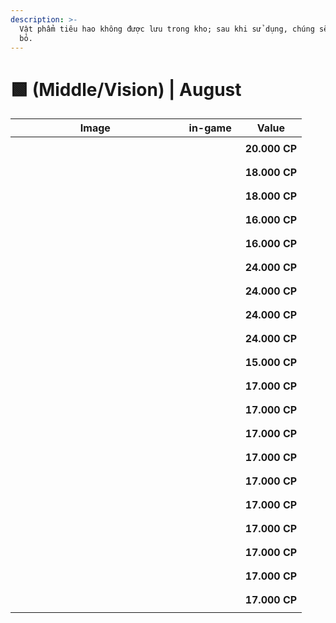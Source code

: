 ```yaml
---
description: >-
  Vật phẩm tiêu hao không được lưu trong kho; sau khi sử dụng, chúng sẽ bị loại
  bỏ.
---
```


# 🟩 (Middle/Vision) | August

<table><thead><tr><th width="255.6666259765625">Image</th><th>in-game</th><th>Value</th></tr></thead><tbody><tr><td><div><figure><img src="https://2519823574-files.gitbook.io/~/files/v0/b/gitbook-x-prod.appspot.com/o/spaces%2FcRMWNBzOKVfDmKU3tkwa%2Fuploads%2F555h1PT1LduApIFjooof%2Fimage.png?alt=media&#x26;token=1e796a53-c91b-43b8-a1a9-a56385ae54d8" alt=""><figcaption></figcaption></figure></div></td><td><div><figure><img src="https://2519823574-files.gitbook.io/~/files/v0/b/gitbook-x-prod.appspot.com/o/spaces%2FcRMWNBzOKVfDmKU3tkwa%2Fuploads%2FPMlAMIdSxAyfFpg3H7Ej%2F57.gif?alt=media&#x26;token=75ce2ab3-ee70-4171-b478-89375c0cd278" alt=""><figcaption></figcaption></figure></div></td><td><strong>20.000 CP</strong></td></tr><tr><td><div><figure><img src="https://2519823574-files.gitbook.io/~/files/v0/b/gitbook-x-prod.appspot.com/o/spaces%2FcRMWNBzOKVfDmKU3tkwa%2Fuploads%2FpvKYoQhdXUbCuYYZlKMB%2Fimage.png?alt=media&#x26;token=fd5363d5-3205-43be-b2b3-a37a0ec3572c" alt=""><figcaption></figcaption></figure></div></td><td><div><figure><img src="https://2519823574-files.gitbook.io/~/files/v0/b/gitbook-x-prod.appspot.com/o/spaces%2FcRMWNBzOKVfDmKU3tkwa%2Fuploads%2Femdr56FSSvai3TCterA6%2F58.gif?alt=media&#x26;token=b7db1eab-7eca-46fa-8bae-73be340ff57d" alt=""><figcaption></figcaption></figure></div></td><td><strong>18.000 CP</strong></td></tr><tr><td><div><figure><img src="https://2519823574-files.gitbook.io/~/files/v0/b/gitbook-x-prod.appspot.com/o/spaces%2FcRMWNBzOKVfDmKU3tkwa%2Fuploads%2FDPgjXdSghjKgkPQ1YMaI%2Fimage.png?alt=media&#x26;token=834952fc-4a2f-4d00-96b7-dc8a78107119" alt=""><figcaption></figcaption></figure></div></td><td><div><figure><img src="https://2519823574-files.gitbook.io/~/files/v0/b/gitbook-x-prod.appspot.com/o/spaces%2FcRMWNBzOKVfDmKU3tkwa%2Fuploads%2F8xWygSBEqTmQJIDgMzb2%2F59.gif?alt=media&#x26;token=c83cc2fd-1c17-40a0-bb0e-43945215fd73" alt=""><figcaption></figcaption></figure></div></td><td><strong>18.000 CP</strong></td></tr><tr><td><div><figure><img src="https://2519823574-files.gitbook.io/~/files/v0/b/gitbook-x-prod.appspot.com/o/spaces%2FcRMWNBzOKVfDmKU3tkwa%2Fuploads%2Fhhe4PGES1WypFZ2rLnOK%2Fimage.png?alt=media&#x26;token=d20a2fef-b7c2-4b94-88cb-0d703647b261" alt=""><figcaption></figcaption></figure></div></td><td><div><figure><img src="https://2519823574-files.gitbook.io/~/files/v0/b/gitbook-x-prod.appspot.com/o/spaces%2FcRMWNBzOKVfDmKU3tkwa%2Fuploads%2FMagkhVan220taq5VSqJp%2F60.gif?alt=media&#x26;token=fae8493c-354b-41b5-bd26-74c1851a27a9" alt=""><figcaption></figcaption></figure></div></td><td><strong>16.000 CP</strong></td></tr><tr><td><div><figure><img src="https://2519823574-files.gitbook.io/~/files/v0/b/gitbook-x-prod.appspot.com/o/spaces%2FcRMWNBzOKVfDmKU3tkwa%2Fuploads%2F0iQLZHbM1ufwAN5A10iW%2Fimage.png?alt=media&#x26;token=d660063c-16d7-443d-bacf-6ffee4218354" alt=""><figcaption></figcaption></figure></div></td><td><div><figure><img src="https://2519823574-files.gitbook.io/~/files/v0/b/gitbook-x-prod.appspot.com/o/spaces%2FcRMWNBzOKVfDmKU3tkwa%2Fuploads%2FoYjiJ9vTJN0xDeGr03aJ%2F61.gif?alt=media&#x26;token=72b9b580-38a4-44a9-acdc-8640271a0736" alt=""><figcaption></figcaption></figure></div></td><td><strong>16.000 CP</strong></td></tr><tr><td><div><figure><img src="https://2519823574-files.gitbook.io/~/files/v0/b/gitbook-x-prod.appspot.com/o/spaces%2FcRMWNBzOKVfDmKU3tkwa%2Fuploads%2FATqQdAfsHLdxTAd1Wnoh%2Fimage.png?alt=media&#x26;token=5723ea96-7458-435c-b309-356c63744e11" alt=""><figcaption></figcaption></figure></div></td><td><div><figure><img src="https://2519823574-files.gitbook.io/~/files/v0/b/gitbook-x-prod.appspot.com/o/spaces%2FcRMWNBzOKVfDmKU3tkwa%2Fuploads%2FvgCulEUkRLIkaIy4OpN7%2F62.gif?alt=media&#x26;token=70cbdea4-783f-4d47-bf96-7b52cc2b90a5" alt=""><figcaption></figcaption></figure></div></td><td><strong>24.000 CP</strong></td></tr><tr><td><div><figure><img src="https://2519823574-files.gitbook.io/~/files/v0/b/gitbook-x-prod.appspot.com/o/spaces%2FcRMWNBzOKVfDmKU3tkwa%2Fuploads%2F9hIrtCvEpTslEPho4rvz%2Fimage.png?alt=media&#x26;token=bed7b585-abfb-4dce-b338-4a591306be66" alt=""><figcaption></figcaption></figure></div></td><td><div><figure><img src="https://2519823574-files.gitbook.io/~/files/v0/b/gitbook-x-prod.appspot.com/o/spaces%2FcRMWNBzOKVfDmKU3tkwa%2Fuploads%2FE8G6k5MsmSEgHnaGeYEo%2F63.gif?alt=media&#x26;token=530b24a2-ef46-47c1-8ca0-2f9fc8701c3c" alt=""><figcaption></figcaption></figure></div></td><td><strong>24.000 CP</strong></td></tr><tr><td><div><figure><img src="https://2519823574-files.gitbook.io/~/files/v0/b/gitbook-x-prod.appspot.com/o/spaces%2FcRMWNBzOKVfDmKU3tkwa%2Fuploads%2FyDqpRyxyji0JcAHRiffS%2Fimage.png?alt=media&#x26;token=e55d3805-db41-414e-95d2-52abe3285fc1" alt=""><figcaption></figcaption></figure></div></td><td><div><figure><img src="https://2519823574-files.gitbook.io/~/files/v0/b/gitbook-x-prod.appspot.com/o/spaces%2FcRMWNBzOKVfDmKU3tkwa%2Fuploads%2FgpqgAzldXUw5oq09VeLU%2F64.gif?alt=media&#x26;token=9622cbd8-9586-484d-841d-7c7f5fa251d8" alt=""><figcaption></figcaption></figure></div></td><td><strong>24.000 CP</strong></td></tr><tr><td><div><figure><img src="https://2519823574-files.gitbook.io/~/files/v0/b/gitbook-x-prod.appspot.com/o/spaces%2FcRMWNBzOKVfDmKU3tkwa%2Fuploads%2FGM4fg2uZl6mav8EMrXbS%2Fimage.png?alt=media&#x26;token=078691fb-f059-4a6f-864d-431f18f62fab" alt=""><figcaption></figcaption></figure></div></td><td><div><figure><img src="https://2519823574-files.gitbook.io/~/files/v0/b/gitbook-x-prod.appspot.com/o/spaces%2FcRMWNBzOKVfDmKU3tkwa%2Fuploads%2FwAXofidQ1X6V80jpALv2%2F65.gif?alt=media&#x26;token=7a6fa0c8-09f1-4b40-9d20-45c097a7a17b" alt=""><figcaption></figcaption></figure></div></td><td><strong>24.000 CP</strong></td></tr><tr><td><div><figure><img src="https://2519823574-files.gitbook.io/~/files/v0/b/gitbook-x-prod.appspot.com/o/spaces%2FcRMWNBzOKVfDmKU3tkwa%2Fuploads%2FPfmlEF7KLAKV4NZAHLpy%2Fimage.png?alt=media&#x26;token=2a09ba88-5f13-4fe4-bb99-8f1c1033f44c" alt=""><figcaption></figcaption></figure></div></td><td><div><figure><img src="https://2519823574-files.gitbook.io/~/files/v0/b/gitbook-x-prod.appspot.com/o/spaces%2FcRMWNBzOKVfDmKU3tkwa%2Fuploads%2FXObziBNOspOAaGHizDSq%2F66.gif?alt=media&#x26;token=b174db15-61b3-4079-ac98-ac4d66864636" alt=""><figcaption></figcaption></figure></div></td><td><strong>15.000 CP</strong></td></tr><tr><td><div><figure><img src="https://2519823574-files.gitbook.io/~/files/v0/b/gitbook-x-prod.appspot.com/o/spaces%2FcRMWNBzOKVfDmKU3tkwa%2Fuploads%2F1v2DZnIiMsAzYxmPGUVt%2Fimage.png?alt=media&#x26;token=96ca2d2e-9b88-48fd-b749-6877fdcb256d" alt=""><figcaption></figcaption></figure></div></td><td><div><figure><img src="https://2519823574-files.gitbook.io/~/files/v0/b/gitbook-x-prod.appspot.com/o/spaces%2FcRMWNBzOKVfDmKU3tkwa%2Fuploads%2Fs4i13vznoyxyj3QS0azo%2F67.gif?alt=media&#x26;token=dfa8f47a-2bba-4153-9ab2-0f7b2aea84ee" alt=""><figcaption></figcaption></figure></div></td><td><strong>17.000 CP</strong></td></tr><tr><td><div><figure><img src="https://2519823574-files.gitbook.io/~/files/v0/b/gitbook-x-prod.appspot.com/o/spaces%2FcRMWNBzOKVfDmKU3tkwa%2Fuploads%2FRFIGCTUSnkrs9DSC12Mq%2Fimage.png?alt=media&#x26;token=42c532a7-3733-436f-93a6-19be30747195" alt=""><figcaption></figcaption></figure></div></td><td><div><figure><img src="https://2519823574-files.gitbook.io/~/files/v0/b/gitbook-x-prod.appspot.com/o/spaces%2FcRMWNBzOKVfDmKU3tkwa%2Fuploads%2F8ROvY8Z6i6vkVdROjlyL%2F68.gif?alt=media&#x26;token=5eddf171-f00b-44dc-8df7-860b40eb04af" alt=""><figcaption></figcaption></figure></div></td><td><strong>17.000 CP</strong></td></tr><tr><td><div><figure><img src="https://2519823574-files.gitbook.io/~/files/v0/b/gitbook-x-prod.appspot.com/o/spaces%2FcRMWNBzOKVfDmKU3tkwa%2Fuploads%2FHwYXObz2C8UreMDEGX5y%2Fimage.png?alt=media&#x26;token=f16b482b-b2af-487a-a7af-c33a864c3e67" alt=""><figcaption></figcaption></figure></div></td><td><div><figure><img src="https://2519823574-files.gitbook.io/~/files/v0/b/gitbook-x-prod.appspot.com/o/spaces%2FcRMWNBzOKVfDmKU3tkwa%2Fuploads%2Fok8hf9pYNQyqNtASvGGp%2F69.gif?alt=media&#x26;token=3b6caf66-f911-4a6e-bf50-8c13c620091f" alt=""><figcaption></figcaption></figure></div></td><td><strong>17.000 CP</strong></td></tr><tr><td><div><figure><img src="https://2519823574-files.gitbook.io/~/files/v0/b/gitbook-x-prod.appspot.com/o/spaces%2FcRMWNBzOKVfDmKU3tkwa%2Fuploads%2FpAI8Tg47rqeRA7yL1XYV%2Fimage.png?alt=media&#x26;token=de7381ae-06c9-494d-a1d9-2d61edd7dfed" alt=""><figcaption></figcaption></figure></div></td><td><div><figure><img src="https://2519823574-files.gitbook.io/~/files/v0/b/gitbook-x-prod.appspot.com/o/spaces%2FcRMWNBzOKVfDmKU3tkwa%2Fuploads%2F5WHXLtRbScjEhGCHyw96%2F70.gif?alt=media&#x26;token=8e104d0f-fbfe-4f19-9c58-e6201da94099" alt=""><figcaption></figcaption></figure></div></td><td><strong>17.000 CP</strong></td></tr><tr><td><div><figure><img src="https://2519823574-files.gitbook.io/~/files/v0/b/gitbook-x-prod.appspot.com/o/spaces%2FcRMWNBzOKVfDmKU3tkwa%2Fuploads%2Fzv98MXfPLcy9meCaUHPT%2Fimage.png?alt=media&#x26;token=3e9f7761-9415-4616-8f2a-bf9a401632f4" alt=""><figcaption></figcaption></figure></div></td><td><div><figure><img src="https://2519823574-files.gitbook.io/~/files/v0/b/gitbook-x-prod.appspot.com/o/spaces%2FcRMWNBzOKVfDmKU3tkwa%2Fuploads%2F4Z2sZilHjWBQTNm1ivWf%2F71.gif?alt=media&#x26;token=3a6d58a9-6a64-4eaa-bb06-77314e626787" alt=""><figcaption></figcaption></figure></div></td><td><strong>17.000 CP</strong></td></tr><tr><td><div><figure><img src="https://2519823574-files.gitbook.io/~/files/v0/b/gitbook-x-prod.appspot.com/o/spaces%2FcRMWNBzOKVfDmKU3tkwa%2Fuploads%2FewmDxqwWznPWcM1BSKwP%2Fimage.png?alt=media&#x26;token=a78569f7-f8c6-421f-9d39-1a1a107ccb03" alt=""><figcaption></figcaption></figure></div></td><td><div><figure><img src="https://2519823574-files.gitbook.io/~/files/v0/b/gitbook-x-prod.appspot.com/o/spaces%2FcRMWNBzOKVfDmKU3tkwa%2Fuploads%2FXjopFWuKgYDqyUySetjx%2F72.gif?alt=media&#x26;token=88eaec83-d5b6-4d90-bd91-71366ea339c1" alt=""><figcaption></figcaption></figure></div></td><td><strong>17.000 CP</strong></td></tr><tr><td><div><figure><img src="https://2519823574-files.gitbook.io/~/files/v0/b/gitbook-x-prod.appspot.com/o/spaces%2FcRMWNBzOKVfDmKU3tkwa%2Fuploads%2FK1B0woZafixmPuWpyftr%2Fimage.png?alt=media&#x26;token=366ae11f-58d5-4e73-aeda-6d4f067c6825" alt=""><figcaption></figcaption></figure></div></td><td><div><figure><img src="https://2519823574-files.gitbook.io/~/files/v0/b/gitbook-x-prod.appspot.com/o/spaces%2FcRMWNBzOKVfDmKU3tkwa%2Fuploads%2FirmIKXvjmAx3lZQUCUop%2F73.gif?alt=media&#x26;token=2079e2ba-32c7-4949-a080-51f686eca599" alt=""><figcaption></figcaption></figure></div></td><td><strong>17.000 CP</strong></td></tr><tr><td><div><figure><img src="https://2519823574-files.gitbook.io/~/files/v0/b/gitbook-x-prod.appspot.com/o/spaces%2FcRMWNBzOKVfDmKU3tkwa%2Fuploads%2FJjpiCg0nzYXWRsHZlnPN%2Fimage.png?alt=media&#x26;token=ca47f706-7a58-4172-8a6f-3bd1805615f0" alt=""><figcaption></figcaption></figure></div></td><td><div><figure><img src="https://2519823574-files.gitbook.io/~/files/v0/b/gitbook-x-prod.appspot.com/o/spaces%2FcRMWNBzOKVfDmKU3tkwa%2Fuploads%2FBJqIYDTR32LDLLj0GdM8%2F74.gif?alt=media&#x26;token=3bc476ca-dd4c-43df-9a93-3a7ce7b027f6" alt=""><figcaption></figcaption></figure></div></td><td><strong>17.000 CP</strong></td></tr><tr><td><div><figure><img src="https://2519823574-files.gitbook.io/~/files/v0/b/gitbook-x-prod.appspot.com/o/spaces%2FcRMWNBzOKVfDmKU3tkwa%2Fuploads%2FDCKcCaDGSjEwWQKmgePv%2Fimage.png?alt=media&#x26;token=3a3cddef-244a-474d-8786-1b6c8008b245" alt=""><figcaption></figcaption></figure></div></td><td><div><figure><img src="https://2519823574-files.gitbook.io/~/files/v0/b/gitbook-x-prod.appspot.com/o/spaces%2FcRMWNBzOKVfDmKU3tkwa%2Fuploads%2FdWV10jVnOvTC6JjzZy1I%2F75.gif?alt=media&#x26;token=2cba0a26-e9db-44e2-a5f7-c843b2abf7a4" alt=""><figcaption></figcaption></figure></div></td><td><strong>17.000 CP</strong></td></tr><tr><td><div><figure><img src="https://2519823574-files.gitbook.io/~/files/v0/b/gitbook-x-prod.appspot.com/o/spaces%2FcRMWNBzOKVfDmKU3tkwa%2Fuploads%2FQAAozGDbtzjSi1CUHTJN%2Fimage.png?alt=media&#x26;token=9db9a7cf-045f-405f-a0ab-06715e42a00b" alt=""><figcaption></figcaption></figure></div></td><td><div><figure><img src="https://2519823574-files.gitbook.io/~/files/v0/b/gitbook-x-prod.appspot.com/o/spaces%2FcRMWNBzOKVfDmKU3tkwa%2Fuploads%2FtfixV2BNcUbt40cDYpeb%2F76.gif?alt=media&#x26;token=01dc0fad-2358-4435-939b-cf828fc6019d" alt=""><figcaption></figcaption></figure></div></td><td><strong>17.000 CP</strong></td></tr></tbody></table>
